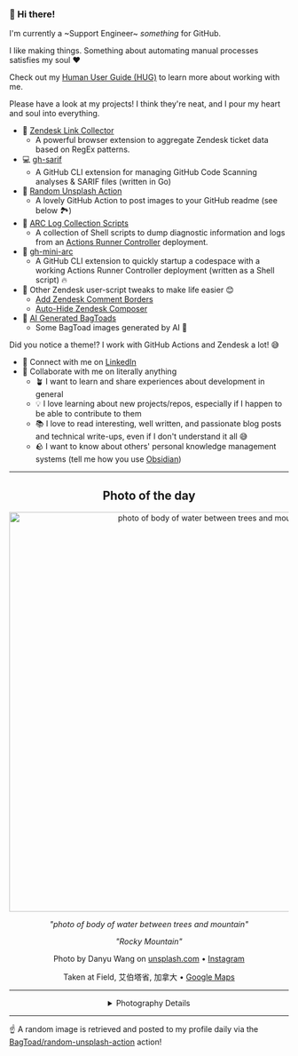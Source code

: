 ### 👋 Hi there!

I'm currently a ~Support Engineer~ _something_ for GitHub.

I like making things. Something about automating manual processes satisfies my soul ❤️

Check out my [Human User Guide (HUG)](https://gist.github.com/BagToad/a28f06f1c46e6e5d419b98921e835f40) to learn more about working with me.

Please have a look at my projects! I think they're neat, and I pour my heart and soul into everything.

- 🔗 [Zendesk Link Collector](https://github.com/BagToad/Zendesk-Link-Collector) 
  - A powerful browser extension to aggregate Zendesk ticket data based on RegEx patterns.
- 💻 [gh-sarif](https://github.com/BagToad/gh-sarif)
  - A GitHub CLI extension for managing GitHub Code Scanning analyses & SARIF files (written in Go)
- 🌊 [Random Unsplash Action](https://github.com/BagToad/random-unsplash-action)
  - A lovely GitHub Action to post images to your GitHub readme (see below 🏞️)
- 🏃 [ARC Log Collection Scripts](https://github.com/BagToad/arc-log-collection-scripts)
  - A collection of Shell scripts to dump diagnostic information and logs from an [Actions Runner Controller](https://github.com/actions/actions-runner-controller) deployment.
- 🏃 [gh-mini-arc](https://github.com/BagToad/gh-mini-arc)
  - A GitHub CLI extension to quickly startup a codespace with a working Actions Runner Controller deployment (written as a Shell script) 🔥
- 🧘 Other Zendesk user-script tweaks to make life easier 😊
  - [Add Zendesk Comment Borders](https://github.com/BagToad/add-zendesk-comment-borders)
  - [Auto-Hide Zendesk Composer](https://github.com/BagToad/Auto-Hide-Zendesk-Composer)
- 🐸 [AI Generated BagToads](https://github.com/BagToad/bagtoads)
  - Some BagToad images generated by AI 🐸

Did you notice a theme!? I work with GitHub Actions and Zendesk a lot! 😅

- 🔗 Connect with me on [LinkedIn](https://www.linkedin.com/in/kynan-ware/)
- 🤝 Collaborate with me on literally anything
  - 🪴 I want to learn and share experiences about development in general
  - 💡 I love learning about new projects/repos, especially if I happen to be able to contribute to them
  - 📚 I love to read interesting, well written, and passionate blog posts and technical write-ups, even if I don't understand it all 😅
  - 🪨 I want to know about others' personal knowledge management systems (tell me how you use [Obsidian](https://obsidian.md/))
 
----
<div align="center">

## Photo of the day
  
  <a href="https://unsplash.com/photos/photo-of-body-of-water-between-trees-and-mountain-sR7_ImYvt1Q"><img width="720" src="https://images.unsplash.com/photo-1502786129293-79981df4e689?crop=entropy&cs=tinysrgb&fit=max&fm=jpg&ixid=M3w1NTI0NDl8MHwxfHJhbmRvbXx8fHx8fHx8fDE3NTA2NTg0MjV8&ixlib=rb-4.1.0&q=80&w=1080" alt="photo of body of water between trees and mountain"></a>
  
  <em>"photo of body of water between trees and mountain"</em>
  
  <em>"Rocky Mountain"</em>

  Photo by Danyu Wang on [unsplash.com](https://unsplash.com/) • [Instagram](https://instagram.com/w_danyu)
  
  Taken at Field, 艾伯塔省, 加拿大 • [Google Maps](https://www.google.com/maps/search/?api=1&query=51.32713889,-116.17922222)
  
  ---
  
<details>
<summary>Photography Details</summary>
  
| Parameter     | Value |
| ------------- | ----- |
| Camera Model  | EVA-AL10 |
| Exposure Time | 1/236 |
| Aperture      | 2.2 |
| Focal Length  | 4.5 |
| ISO           | 50 |
| Location      | Field, 艾伯塔省, 加拿大 (加拿大) |
| Coordinates   | Latitude 51.32713889, Longitude -116.17922222 |

### Map

```geojson
        {
            "type": "FeatureCollection",
            "features": [
                {
                    "type": "Feature",
                    "properties": {},
                    "geometry": {
                        "coordinates": [
                            -116.17922222,
                            51.32713889
                        ],
                        "type": "Point"
                    },
                    "id": 1
                },
                {
                    "type": "Feature",
                    "properties": {},
                    "geometry": {
                        "coordinates": [
                            [
                                -115.87922222,
                                51.62713889
                            ],
                            [
                                -115.87922222,
                                51.02713889
                            ],
                            [
                                -116.47922222,
                                51.02713889
                            ],
                            [
                                -116.47922222,
                                51.62713889
                            ],
                            [
                                -115.87922222,
                                51.62713889
                            ]
                        ],
                        "type": "LineString"
                    }
                }
            ]
        }
```

</details>

</div>

----

☝️ A random image is retrieved and posted to my profile daily via the [BagToad/random-unsplash-action](https://github.com/BagToad/random-unsplash-action) action!
